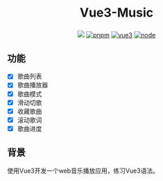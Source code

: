 <h1 align="center" dir="auto">Vue3-Music</h1>

<h5 align="center" dir="auto"></h1>

<div  align="center">
<img src="https://www.oscs1024.com/platform/badge/ws1004/vue-sure-admin.svg"></a><a href="https://v3.cn.vuejs.org/"></a>
 <a href="https://www.pnpm.cn/">
<img src="https://img.shields.io/badge/pnpm-7.4.0-orange" alt="pnpm"></a> <a href="https://v3.cn.vuejs.org/"><img src="https://img.shields.io/badge/vue-3.2.25-brightgreen" alt="vue3"></a> <a href="https://nodejs.org/zh-cn/"><img src="https://img.shields.io/badge/node-%3E%3D14.18.0-brightgreen" alt="node"></a>
</div>

## 功能

- [x] 歌曲列表
- [x] 歌曲播放器
- [x] 歌曲模式
- [x] 滑动切歌
- [x] 收藏歌曲
- [x] 滚动歌词
- [x] 歌曲进度

## 背景
使用Vue3开发一个web音乐播放应用，练习Vue3语法。
